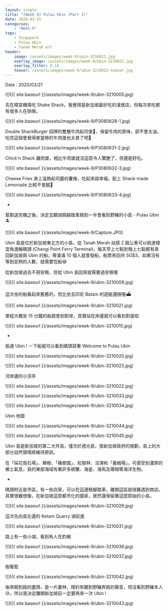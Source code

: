 ```yaml
---
layout: single
title: "[Week 9] Pulau Ubin (Part 1)"
date: 2020-03-21
categories:
    - "Week-9"
tags:
    - Singapore
    - Pulau Ubin
    - Tanah Merah mrt
header:
    image: /assets/images/week-9/ubin-3210022.jpg
    overlay_image: /assets/images/week-9/ubin-3210022.jpg
    overlay_filter: 0.15
    teaser: /assets/images/week-9/ubin-3210022-teaser.jpg
---
```


Date : 2020/03/21

![]({{ site.baseurl }}/assets/images/week-9/ubin-3210005.jpg)

先在樟宜機場吃 Shake Shack，我覺得是新加坡最好吃的漢堡店，但每次來吃都有很多人在排隊。

![]({{ site.baseurl }}/assets/images/week-9/P3080628-1.jpg)

Double ShackBurger 招牌的雙層牛肉起司堡💯，保留牛肉的原味，卻不會太油，吃完這個會覺得麥當勞的牛肉堡也太普了吧🥺

![]({{ site.baseurl }}/assets/images/week-9/P3080631-2.jpg)

Chick'n Shack 雞肉堡，相比牛肉堡就沒這麼令人驚艷了，但還是好吃。

![]({{ site.baseurl }}/assets/images/week-9/P3080632-3.jpg)

Cheese Fries 淋上溫熱起司醬的薯條，吃起來超幸福，配上 Shack-made Lemonade 比較不會膩🥤

![]({{ site.baseurl }}/assets/images/week-9/P3080633-4.jpg)

-

幫劉送完機之後，決定去聽說騎腳踏車騎到一半會看到野豬的小島 - Pulau Ubin🏝️

![]({{ site.baseurl }}/assets/images/week-9/Capture.JPG)

Ubin 島是位於新加坡東北方的小島，從 Tanah Merah 站搭 2 路公車可以抵達樟宜角渡輪碼頭 (Changi Point Ferry Terminal)，每天早上七點到晚上七點都有來回新加坡與 Ubin 的船，等湊滿 10 個人就會發船，船票來回共 SG$3，如果沒有等到足夠的人數，就需要包船😅

從新加坡過去不用安檢，但從 Ubin 島回來就需要過安檢喔

![]({{ site.baseurl }}/assets/images/week-9/ubin-3210009.jpg)

這次坐的船看起來舊舊的，但比坐去印尼 Batam 的遊艇還穩喔⛴️

![]({{ site.baseurl }}/assets/images/week-9/ubin-3210021.jpg)

單程大概坐 15 分鐘的船就會到對岸，其實站在岸邊就可以看到對面啦

![]({{ site.baseurl }}/assets/images/week-9/ubin-3210015.jpg)

-

抵達 Ubin ! 一下船就可以看到碼頭寫著 Welcome to Pulau Ubin

![]({{ site.baseurl }}/assets/images/week-9/ubin-3210020.jpg)

![]({{ site.baseurl }}/assets/images/week-9/ubin-3210023.jpg)

河岸邊的小涼亭

![]({{ site.baseurl }}/assets/images/week-9/ubin-3210022.jpg)

![]({{ site.baseurl }}/assets/images/week-9/ubin-3210033.jpg)

![]({{ site.baseurl }}/assets/images/week-9/ubin-3210034.jpg)

Ubin 地圖

![]({{ site.baseurl }}/assets/images/week-9/ubin-3210044.jpg)

![]({{ site.baseurl }}/assets/images/week-9/ubin-3210045.jpg)

Ubin 島是新加坡的第二大外島，僅次於德光島，按新加坡政府的規劃，島上的大部分自然環境將維持原狀。

在「採花崗石場」、椰樹、「橡膠園」、紅樹林、沼澤和「養蝦場」，可感受到濃厚的鄉土氣息，島的東部海域有著許多螃蟹、海星、海馬及珊瑚等海洋生物。

-

碼頭附近是市區，有一些店家，可以在這邊租腳踏車，離開這區就很難遇到商店。其實很難想像，在新加坡這麼都市化的國家，居然還保留著這麼原始的小島。

![]({{ site.baseurl }}/assets/images/week-9/ubin-3210029.jpg)

這次先向島左邊的 Ketam Quarry 湖前進

![]({{ site.baseurl }}/assets/images/week-9/ubin-3210031.jpg)

路上有一些小湖，看到有人在釣蝦

![]({{ site.baseurl }}/assets/images/week-9/ubin-3210036.jpg)

![]({{ site.baseurl }}/assets/images/week-9/ubin-3210037.jpg)

樹葡萄

![]({{ site.baseurl }}/assets/images/week-9/ubin-3210042.jpg)

後來騎到路的盡頭，是一片叢林，隱約有聽到野豬奔跑的聲音，但沒看到野豬本人😢，所以我決定離開新加坡前一定要再來一次 Ubin !

![]({{ site.baseurl }}/assets/images/week-9/ubin-3210043.jpg)
